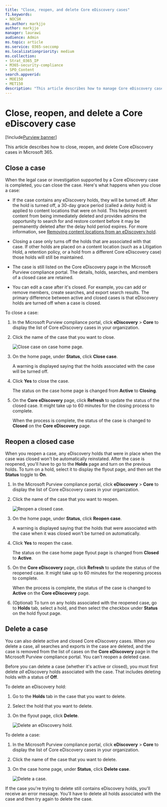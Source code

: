 ```yaml
---
title: "Close, reopen, and delete Core eDiscovery cases"
f1.keywords:
- NOCSH
ms.author: markjjo
author: markjjo
manager: laurawi
audience: Admin
ms.topic: article
ms.service: O365-seccomp
ms.localizationpriority: medium
ms.collection: 
- Strat_O365_IP
- M365-security-compliance
- SPO_Content
search.appverid: 
- MOE150
- MET150
description: "This article describes how to manage Core eDiscovery cases. This includes closing a case, reopening a closed case, and deleting a case."
---
```


# Close, reopen, and delete a Core eDiscovery case

[!include[Purview banner](../includes/purview-rebrand-banner.md)]

This article describes how to close, reopen, and delete Core eDiscovery cases in Microsoft 365.

## Close a case

When the legal case or investigation supported by a Core eDiscovery case is completed, you can close the case. Here's what happens when you close a case:
  
- If the case contains any eDiscovery holds, they will be turned off. After the hold is turned off, a 30-day grace period (called a *delay hold*) is applied to content locations that were on hold. This helps prevent content from being immediately deleted and provides admins the opportunity to search for and restore content before it may be permanently deleted after the delay hold period expires. For more information, see [Removing content locations from an eDiscovery hold](create-ediscovery-holds.md#removing-content-locations-from-an-ediscovery-hold).

- Closing a case only turns off the holds that are associated with that case. If other holds are placed on a content location (such as a Litigation Hold, a retention policy, or a hold from a different Core eDiscovery case) those holds will still be maintained.

- The case is still listed on the Core eDiscovery page in the Microsoft Purview compliance portal. The details, holds, searches, and members of a closed case are retained.

- You can edit a case after it's closed. For example, you can add or remove members, create searches, and export search results. The primary difference between active and closed cases is that eDiscovery holds are turned off when a case is closed.

To close a case:
  
1. In the Microsoft Purview compliance portal, click **eDiscovery** > **Core** to display the list of Core eDiscovery cases in your organization.

2. Click the name of the case that you want to close.

   ![Close case on case home page.](../media/eDiscoveryCaseHomePage.png)

3. On the home page, under **Status**, click **Close case**.

    A warning is displayed saying that the holds associated with the case will be turned off.

4. Click **Yes** to close the case.

    The status on the case home page is changed from **Active** to **Closing**.

5. On the **Core eDiscovery** page, click **Refresh** to update the status of the closed case. It might take up to 60 minutes for the closing process to complete.

    When the process is complete, the status of the case is changed to **Closed** on the **Core eDiscovery** page.

## Reopen a closed case

When you reopen a case, any eDiscovery holds that were in place when the case was closed won't be automatically reinstated. After the case is reopened, you'll have to go to the **Holds** page and turn on the previous holds. To turn on a hold, select it to display the flyout page, and then set the **Status** toggle to **On**.
  
1. In the Microsoft Purview compliance portal, click **eDiscovery** > **Core** to display the list of Core eDiscovery cases in your organization.

2. Click the name of the case that you want to reopen.

   ![Reopen a closed case.](../media/eDiscoveryCaseHomePageReopen.png)

3. On the home page, under **Status**, click **Reopen case**.

    A warning is displayed saying that the holds that were associated with the case when it was closed won't be turned on automatically.

4. Click **Yes** to reopen the case.

    The status on the case home page flyout page is changed from **Closed** to **Active**.

5. On the **Core eDiscovery** page, click **Refresh** to update the status of the reopened case. It might take up to 60 minutes for the reopening process to complete. 

    When the process is complete, the status of the case is changed to **Active** on the **Core eDiscovery** page.

6. (Optional) To turn on any holds associated with the reopened case, go to **Holds** tab, select a hold, and then select the checkbox under **Status** on the hold flyout page.
  
## Delete a case

You can also delete active and closed Core eDiscovery cases. When you delete a case, all searches and exports in the case are deleted, and the case is removed from the list of cases on the **Core eDiscovery** page in the Microsoft Purview compliance portal. You can't reopen a deleted case.

Before you can delete a case (whether it's active or closed), you must first delete *all* eDiscovery holds associated with the case. That includes deleting holds with a status of **Off**. 

To delete an eDiscovery hold:

1. Go to the **Holds** tab in the case that you want to delete.

2. Select the hold that you want to delete.

3. On the flyout page, click **Delete**.

      ![Delete an eDiscovery hold.](../media/DeleteeDiscoveryHold.png)

To delete a case:

1. In the Microsoft Purview compliance portal, click **eDiscovery** > **Core** to display the list of Core eDiscovery cases in your organization.

2. Click the name of the case that you want to delete.

3. On the case home page, under **Status**, click **Delete case**.

      ![Delete a case.](../media/eDiscoveryCaseHomePageDelete.png)

If the case you're trying to delete still contains eDiscovery holds, you'll receive an error message. You'll have to delete all holds associated with the case and then try again to delete the case.
